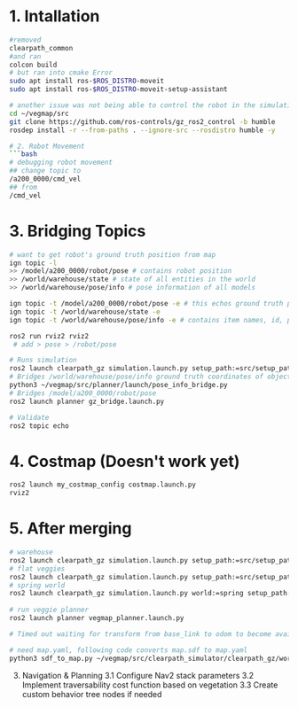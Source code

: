 # 1. Intallation
```bash
#removed 
clearpath_common 
#and ran 
colcon build 
# but ran into cmake Error
sudo apt install ros-$ROS_DISTRO-moveit
sudo apt install ros-$ROS_DISTRO-moveit-setup-assistant

# another issue was not being able to control the robot in the simulation because there wasn't a controller
cd ~/vegmap/src
git clone https://github.com/ros-controls/gz_ros2_control -b humble
rosdep install -r --from-paths . --ignore-src --rosdistro humble -y

# 2. Robot Movement
```bash
# debugging robot movement
## change topic to
/a200_0000/cmd_vel
## from
/cmd_vel
```
# 3. Bridging Topics

```bash
# want to get robot's ground truth position from map
ign topic -l 
>> /model/a200_0000/robot/pose # contains robot position
>> /world/warehouse/state # state of all entities in the world
>> /world/warehouse/pose/info # pose information of all models

ign topic -t /model/a200_0000/robot/pose -e # this echos ground truth position
ign topic -t /world/warehouse/state -e
ign topic -t /world/warehouse/pose/info -e # contains item names, id, position

ros2 run rviz2 rviz2
 # add > pose > /robot/pose
```


```bash
# Runs simulation
ros2 launch clearpath_gz simulation.launch.py setup_path:=src/setup_path
# Bridges /world/warehouse/pose/info ground truth coordinates of objects
python3 ~/vegmap/src/planner/launch/pose_info_bridge.py
# Bridges /model/a200_0000/robot/pose
ros2 launch planner gz_bridge.launch.py

# Validate
ros2 topic echo
```

# 4. Costmap (Doesn't work yet)

```bash
ros2 launch my_costmap_config costmap.launch.py
rviz2
```

# 5. After merging
```bash
# warehouse
ros2 launch clearpath_gz simulation.launch.py setup_path:=src/setup_path
# flat veggies
ros2 launch clearpath_gz simulation.launch.py setup_path:=src/setup_path world:=/home/dseong/vegmap/src/planner/worlds/outdoors
# spring world
ros2 launch clearpath_gz simulation.launch.py world:=spring setup_path:=src/setup_path
 
# run veggie planner
ros2 launch planner vegmap_planner.launch.py 

# Timed out waiting for transform from base_link to odom to become available, tf error: Invalid frame ID "odom" passed to canTransform argument target_frame - frame does not exist

# need map.yaml, following code converts map.sdf to map.yaml
python3 sdf_to_map.py ~/vegmap/src/clearpath_simulator/clearpath_gz/worlds/warehouse.sdf ~/vegmap/src/planner/maps warehouse_map

```

3. Navigation & Planning
3.1 Configure Nav2 stack parameters
3.2 Implement traversability cost function based on vegetation
3.3 Create custom behavior tree nodes if needed